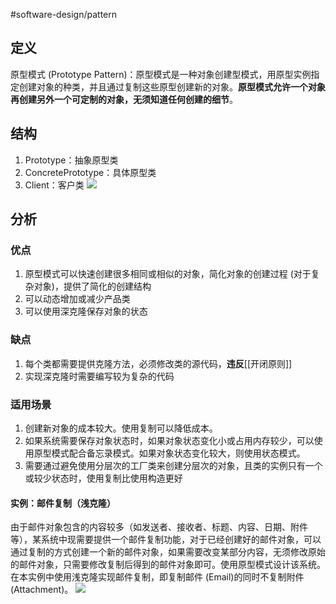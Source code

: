 #software-design/pattern

## 定义

原型模式 (Prototype Pattern)：原型模式是一种对象创建型模式，用原型实例指定创建对象的种类，并且通过复制这些原型创建新的对象。**原型模式允许一个对象再创建另外一个可定制的对象，无须知道任何创建的细节**。

## 结构

1. Prototype：抽象原型类
2. ConcretePrototype：具体原型类
3. Client：客户类
![](https://spricoder.oss-cn-shanghai.aliyuncs.com/2021-Software-System-Design/img/lec04/4.png)

## 分析

### 优点
1. 原型模式可以快速创建很多相同或相似的对象，简化对象的创建过程 (对于复杂对象)，提供了简化的创建结构
2. 可以动态增加或减少产品类
3. 可以使用深克隆保存对象的状态

### 缺点
1.  每个类都需要提供克隆方法，必须修改类的源代码，**违反**[[开闭原则]]
2.  实现深克隆时需要编写较为复杂的代码

### 适用场景
1. 创建新对象的成本较大。使用复制可以降低成本。
2. 如果系统需要保存对象状态时，如果对象状态变化小或占用内存较少，可以使用原型模式配合备忘录模式。如果对象状态变化较大，则使用状态模式。
3. 需要通过避免使用分层次的工厂类来创建分层次的对象，且类的实例只有一个或较少状态时，使用复制比使用构造更好

#### 实例：邮件复制（浅克隆）
由于邮件对象包含的内容较多（如发送者、接收者、标题、内容、日期、附件等），某系统中现需要提供一个邮件复制功能，对于已经创建好的邮件对象，可以通过复制的方式创建一个新的邮件对象，如果需要改变某部分内容，无须修改原始的邮件对象，只需要修改复制后得到的邮件对象即可。使用原型模式设计该系统。在本实例中使用浅克隆实现邮件复制，即复制邮件 (Email)的同时不复制附件 (Attachment)。
![](https://spricoder.oss-cn-shanghai.aliyuncs.com/2021-Software-System-Design/img/lec04/5.png)
